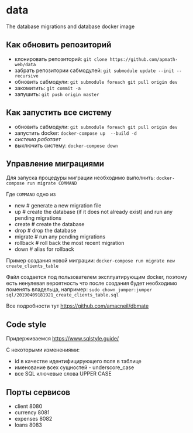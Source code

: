 # data
The database migrations and database docker image

## Как обновить репозиторий
- клонировать репозиторий: `git clone https://github.com/apmath-web/data`
- забрать репозитории сабмодулей: `git submodule update --init --recursive`
- обновить сабмодули: `git submodule foreach git pull origin dev`
- закомитить: `git commit -a`
- запушить: `git push origin master`

## Как запустить все систему
- обновить сабмодули: `git submodule foreach git pull origin dev`
- запустить docker: `docker-compose up  --build -d`
- _система работает_
- выключить систему: `docker-compose down`

## Управление миграциями
Для запуска процедуры миграции необходимо выполнить: `docker-compose run migrate COMMAND`

Где `COMMAND` одно из 
- new       # generate a new migration file
- up        # create the database (if it does not already exist) and run any pending migrations
- create    # create the database
- drop      # drop the database
- migrate   # run any pending migrations
- rollback  # roll back the most recent migration
- down      # alias for rollback

Пример создания новой миграции:
`docker-compose run migrate new create_clients_table`

Файл создается под пользователем эксплуатирующим docker, поэтому есть ненулевая вероятность что после создания будет необходимо поменять владельца, например: `sudo chown jumper:jumper sql/20190409181921_create_clients_table.sql`

Все подробности тут https://github.com/amacneil/dbmate

## Code style
Придерживаемся https://www.sqlstyle.guide/

С некоторыми изменениями:
- id в качестве идентифицирующего поля в таблице
- именование всех сущностей - underscore_case
- все SQL ключевые слова UPPER CASE

## Порты сервисов
- client 8080
- currency 8081
- expenses 8082
- loans 8083
